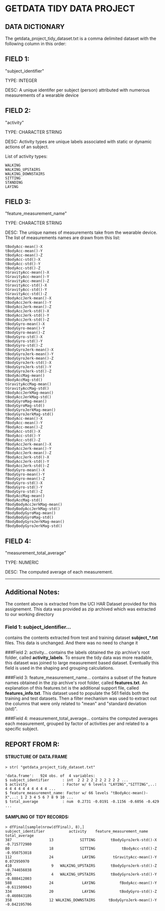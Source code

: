# GETDATA TIDY DATA PROJECT
## DATA DICTIONARY

The getdata_project_tidy_dataset.txt is a comma delimited dataset
with the following column in this order:

## FIELD 1: 
"subject_identifier"

TYPE: INTEGER 

DESC: A unique identifer per subject (person) attributed with numerous measurements of a wearable device
 
## FIELD 2: 
"activity"

TYPE: CHARACTER STRING

DESC: Activity types are unique labels associated with static or dynamic actions of an subject.  
	
List of activity types:

	WALKING
	WALKING_UPSTAIRS
	WALKING_DOWNSTAIRS
	SITTING
	STANDING
	LAYING
  
## FIELD 3:  
"feature_measurement_name"

TYPE: CHARACTER STRING

DESC: The unique names of measurements take from the wearable device. The list of measurements names are drawn from this list:

	tBodyAcc-mean()-X
	tBodyAcc-mean()-Y
	tBodyAcc-mean()-Z
	tBodyAcc-std()-X
	tBodyAcc-std()-Y
	tBodyAcc-std()-Z
	tGravityAcc-mean()-X
	tGravityAcc-mean()-Y
	tGravityAcc-mean()-Z
	tGravityAcc-std()-X
	tGravityAcc-std()-Y
	tGravityAcc-std()-Z
	tBodyAccJerk-mean()-X
	tBodyAccJerk-mean()-Y
	tBodyAccJerk-mean()-Z
	tBodyAccJerk-std()-X
	tBodyAccJerk-std()-Y
	tBodyAccJerk-std()-Z
	tBodyGyro-mean()-X
	tBodyGyro-mean()-Y
	tBodyGyro-mean()-Z
	tBodyGyro-std()-X
	tBodyGyro-std()-Y
	tBodyGyro-std()-Z
	tBodyGyroJerk-mean()-X
	tBodyGyroJerk-mean()-Y
	tBodyGyroJerk-mean()-Z
	tBodyGyroJerk-std()-X
	tBodyGyroJerk-std()-Y
	tBodyGyroJerk-std()-Z
	tBodyAccMag-mean()
	tBodyAccMag-std()
	tGravityAccMag-mean()
	tGravityAccMag-std()
	tBodyAccJerkMag-mean()
	tBodyAccJerkMag-std()
	tBodyGyroMag-mean()
	tBodyGyroMag-std()
	tBodyGyroJerkMag-mean()
	tBodyGyroJerkMag-std()
	fBodyAcc-mean()-X
	fBodyAcc-mean()-Y
	fBodyAcc-mean()-Z
	fBodyAcc-std()-X
	fBodyAcc-std()-Y
	fBodyAcc-std()-Z
	fBodyAccJerk-mean()-X
	fBodyAccJerk-mean()-Y
	fBodyAccJerk-mean()-Z
	fBodyAccJerk-std()-X
	fBodyAccJerk-std()-Y
	fBodyAccJerk-std()-Z
	fBodyGyro-mean()-X
	fBodyGyro-mean()-Y
	fBodyGyro-mean()-Z
	fBodyGyro-std()-X
	fBodyGyro-std()-Y
	fBodyGyro-std()-Z
	fBodyAccMag-mean()
	fBodyAccMag-std()
	fBodyBodyAccJerkMag-mean()
	fBodyBodyAccJerkMag-std()
	fBodyBodyGyroMag-mean()
	fBodyBodyGyroMag-std()
	fBodyBodyGyroJerkMag-mean()
	fBodyBodyGyroJerkMag-std()	
	
## FIELD 4:
"measurement_total_average"

TYPE: NUMERIC 

DESC: The computed average of each measurement.
	
* * *	

## Additional Notes:
The content above is extracted from the UCI HAR Dataset provided for this assignement.  This data was provided as zip archived which was extracted to our working directory

### Field 1: subject_identifier...
contains the contents extracted from test and training dataset **subject_*.txt** files.  This data is unchanged. And there was no need to change it

###Field 2: activity...
contains the labels obtained the zip archive's root folder, called **activity_labels**. To ensure the tidy data was more readable, this dataset was joined to large measurement based dataset.  Eventually this field is used in the shaping and grouping calculations.

###Field 3: feature_measurement_name...
contains a subset of the feature names obtained in the zip archive's root folder, called **features.txt**.  An explanation of this features.txt is the additional support file, called **features_info.txt**.  This dataset used to populate the 561 fields both the training and test datasets.
Then a filter mechanism was used to extract out the columns that were only related to "mean" and "standard deviation (std)".

###Field 4: measurement_total_average...
contains the computed averages each measurement, grouped by factor of activities per and related to a specific subject.


## REPORT FROM R:

#### STRUCTURE OF DATA.FRAME

    > str( "getdata_project_tidy_dataset.txt"
    
    'data.frame':	924 obs. of  4 variables:
    $ subject_identifier      : int  2 2 2 2 2 2 2 2 2 2 ...
    $ activity                : Factor w/ 6 levels "LAYING","SITTING",..: 4 4 4 4 4 4 4 4 4 4 ...
    $ feature_measurement_name: Factor w/ 66 levels "tBodyAcc-mean()-X",..: 1 2 3 4 5 6 7 8 9 10 ...
    $ total_average           : num  0.2731 -0.0191 -0.1156 -0.6056 -0.429 ...
    
#### SAMPLING OF TIDY RECORDS:
    
    > dfFinal[sample(nrow(dfFinal), 8),]
    subject_identifier           activity    feature_measurement_name total_average
    387                 13            SITTING       tBodyGyroJerk-std()-X  -0.715772980
    80                  18            SITTING            tBodyAcc-std()-Z  -0.950753018
    112                 24             LAYING        tGravityAcc-mean()-Y   0.072950970
    410                  9   WALKING_UPSTAIRS       tBodyGyroJerk-std()-Z  -0.744656038
    395                  4   WALKING_UPSTAIRS       tBodyGyroJerk-std()-Y  -0.888412003
    588                 24             LAYING           fBodyAcc-mean()-Y  -0.611509043
    334                 20             LAYING           tBodyGyro-std()-Z  -0.460843186
    358                 12 WALKING_DOWNSTAIRS      tBodyGyroJerk-mean()-Y  -0.042195706

